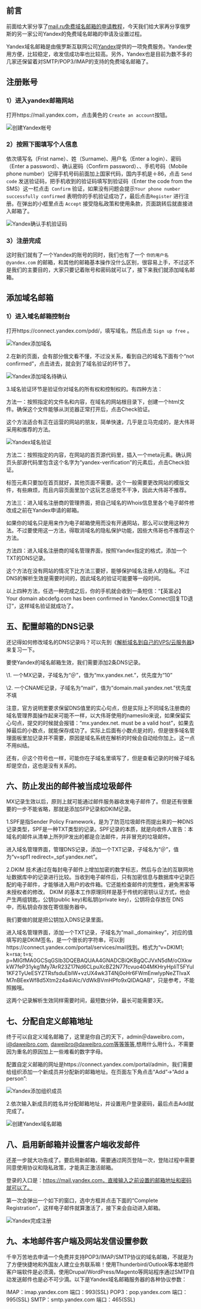 ## 前言

前面给大家分享了[mail.ru免费域名邮箱的申请教程](https://love2wind.cn/archives/2185.html)，今天我们给大家再分享俄罗斯的另一家公司Yandex的免费域名邮箱的申请及设置过程。

Yandex域名邮箱是由俄罗斯互联网公司[Yandex](https://yandex.com)提供的一项免费服务。Yandex使用方便，比较稳定，收发信成功率也比较高。另外，Yandex也是目前为数不多的几家还保留着对SMTP/POP3/IMAP的支持的免费域名邮箱了。

## 注册账号

### 1）进入yandex邮箱网站

打开https://mail.yandex.com，点击黄色的 `Create an account`按钮。

![创建Yandex帐号](https://www.daweibro.com/sites/default/files/inline-images/01-yandex-create-an-account_0.png)

### 2）按照下图填写个人信息

依次填写名（Frist name）、姓（Surname)、用户名（Enter a login）、密码（Enter a password）、确认密码（Confirm password）、、手机号码（Mobile phone number）记得手机号码前面加上国家代码，国内手机是＋86，点击 `Send code` 发送验证码，把手机收到的验证码填写到验证码（Enter the code from the SMS）这一栏点击` Confirm` 验证，如果没有问题会提示`Your phone number successfully confirmed` 表明你的手机验证成功了，最后点击`Register` 进行注册。在弹出的小框里点击 `Accept` 接受隐私政策和使用条款，页面跳转后就直接进入邮箱了。

![Yandex确认手机验证码](https://www.daweibro.com/sites/default/files/inline-images/03-yandex-confirm-sms-code.png)

### 3）注册完成

这时我们就有了一个Yandex的账号的同时，我们也有了一个 `你的用户名@yandex.com` 的邮箱，和其他的邮箱基本操作没什么区别，很容易上手，不过这不是我们的主要目的，大家只要记着账号和密码就可以了，接下来我们就添加域名邮箱。

## 添加域名邮箱

### 1）进入域名邮箱控制台

打开https://connect.yandex.com/pdd/，填写域名，然后点击 `Sign up free` 。

![Yandex添加域名](https://www.daweibro.com/sites/default/files/inline-images/05-yandex-add-domain.png)

2.在新的页面，会有部分俄文看不懂，不过没关系，看到自己的域名下面有个“not confirmed”，点击进去，就会到了域名验证的环节了。

![Yandex添加域名待确认](https://www.daweibro.com/sites/default/files/inline-images/06-yandex-add-domain-02.png)

3.域名验证环节是验证你对域名的所有权和控制权的。有四种方法：

方法一：按照指定的文件名和内容，在域名的网站根目录下，创建一个html文件。确保这个文件能够从浏览器正常打开后，点击Check验证。

这个方法适合有正在运营的网站的朋友，简单快速，几乎是立马完成的，是大伟哥采用和推荐的方法。

![Yandex域名验证](https://www.daweibro.com/sites/default/files/inline-images/07-yandex-domain-check.png)

方法二：按照指定的内容，在网站的首页源代码里，插入一个meta元素。确认网页头部源代码里包含这个名字为“yandex-verification”的元素后，点击Check验证。

标签元素只要加在首页就好，其他页面不需要。这个一般需要更改网站的模版文件，有些麻烦，而且内容页面里加个这玩艺总感觉不干净，因此大伟哥不推荐。

方法三：进入域名注册商的管理界面，把自己域名的Whois信息里各个电子邮件修改成之前在Yandex申请的邮箱。

如果你的域名只是用来作为电子邮箱使用而没有开通网站，那么可以使用这种方法。不过要使用这一方法，得取消域名的隐私保护功能，因些大伟哥也不推荐这个方法。

方法四：进入域名注册商的域名管理界面，按照Yandex指定的格式，添加一个TXT的DNS记录。

这个方法在没有网站的情况下比方法三要好，能够保护域名注册人的隐私。不过DNS的解析生效是需要时间的，因此域名的验证可能要等一段时间。

以上四种方法，任选一种完成之后，你的手机就会收到一条短信：“【英富必】Your domain abcdefg.com has been confirmed in Yandex.Connect回复TD退订”，这样域名验证就成功了。

## 五、配置邮箱的DNS记录

还记得如何修改域名的DNS记录吗？可以先到《[解析域名到自己的VPS/云服务器](https://www.daweibro.com/node/15)》来复习一下。

要使Yandex的域名邮箱生效，我们需要添加2条DNS记录。

\1. 一个MX记录，子域名为“＠”，值为“mx.yandex.net.”，优先度为“10”

\2. 一个CNAME记录，子域名为“mail”，值为“domain.mail.yandex.net.”优先度不填

注意，官方说明里要求保留DNS值里的实心句点，但是实际上不同域名注册商的域名管理界面操作起来可能不一样，以大伟哥使用的namesilo来说，如果保留实心句点，提交的时候就会报错：“mx.yandex.net. must be a valid host”，如果去掉最后的小数点，就能保存成功了。实际上后面有小数点是对的，但是很多域名管理面板里加记录并不需要，原因是域名系统在解析的时候会自动给你加上。这一点不用纠结。

还有，＠这个符号也一样，可能你在子域名里填写了，但是查看记录的时候子域名却是空白，这也是没有关系的。

## 六、防止发出的邮件被当成垃圾邮件

MX记录生效以后，原则上就可能通过邮件服务器收发电子邮件了。但是还有很重要的一步不能省略，那就是添加SFP记录和DKIM记录。

1.SPF是指Sender Policy Framework，是为了防范垃圾邮件而提出来的一种DNS记录类型，SPF是一种TXT类型的记录。SPF记录的本质，就是向收件人宣告：本域名的邮件从清单上所列IP发出的都是合法邮件，并非冒充的垃圾邮件。

进入域名管理界面，管理DNS记录，添加一个TXT记录，子域名为“＠”，值为“v=spf1 redirect=_spf.yandex.net”。

2.DKIM 技术通过在每封电子邮件上增加加密的数字标志，然后与合法的互联网地址数据库中的记录进行比较。当收到电子邮件后，只有加密信息与数据库中记录匹配的电子邮件，才能够进入用户的收件箱。它还能检查邮件的完整性，避免黑客等未授权者的修改。 DKIM 的基本工作原理同样是基于传统的密钥认证方式，他会产生两组钥匙，公钥(public key)和私钥(private key)，公钥将会存放在 DNS 中，而私钥会存放在寄信服务器中。

我们要做的就是把公钥加入DNS记录里面。

进入域名管理界面，添加一个TXT记录，子域名为“mail._domainkey”，对应的值填写的是DKIM签名，是一个很长的字符串，可以到https://connect.yandex.com/portal/services/mail找到。格式为“v=DKIM1; k=rsa; t=s; p=MIGfMA0GCSqGSIb3DQEBAQUAA4GNADCBiQKBgQCJVxN5dM/oOXkwkW7feP31ykg1My7ArR23Z17Nd6CLpuXcBZ2N77fcvuo404MKHryHpIiT5FYuI1KF2TyUeESYZTRsfsduEbIW+vzUX4wk3T4Nj0oHr6FWmEnwlypNeZTlvaXM7nBEexWf8d5Xtm2z4a4lAlc/VdWkBVmHPfo9xQIDAQAB”，只是参考，不能照搬哦。

这两个记录解析生效同样需要时间，最短数分钟，最长可能需要3天。

## 七、分配自定义邮箱地址

终于可以自定义域名邮箱了，这里是你自己的天下，admin＠daweibro.com，i@daweibro.com, daweibro@daweibro.com等等等等,想用什么用什么，不需要因为重名的原因加上一些难看的数字字母。

配置自定义邮箱的网址是https://connect.yandex.com/portal/admin，我们需要给组织添加一个新成员并分配新的邮箱地址。在页面左下角点击“Add”->“Add a person”:

![Yandex添加组织成员](https://www.daweibro.com/sites/default/files/inline-images/08-yandex-add-email-01.png)

2.依次输入新成员的姓名并分配邮箱地址，并设置用户登录密码，最后点击Add就完成了。

![创建Yandex域名邮箱](https://www.daweibro.com/sites/default/files/inline-images/09-yandex-employee-info.png)

## 八、启用新邮箱并设置客户端收发邮件

还差一步就大功告成了。要启用新邮箱，需要通过网页登陆一次，登陆过程中需要同意使用协议和隐私政策，才能真正激活邮箱。

登录的入口是：https://mail.yandex.com，直接输入之前设置的邮箱地址和密码就可以了。

第一次会弹出一个如下的窗口，选中方框并点击下面的“Complete Registration”，这样电子邮件就算激活了，接下来会自动进入邮箱。

![Yandex完成注册](https://www.daweibro.com/sites/default/files/inline-images/10-yandex-complete-registration.png)

## 九、本地邮件客户端及网站发信设置参数

千辛万苦地去申请一个免费并支持POP3/IMAP/SMTP协议的域名邮箱，不就是为了方便快捷地和外国友人建立业务联系嘛！使用Thunderbird/Outlook等本地邮件客户端软件是必须滴，使用Drupal/WordPress/Magento等网站程序通过SMTP自动发送邮件也是必不可少滴。以下是Yandex域名邮箱服务器的各种协议参数：

IMAP：imap.yandex.com 端口：993(SSL)
POP3：pop.yandex.com 端口：995(SSL)
SMTP：smtp.yandex.com 端口：465(SSL)